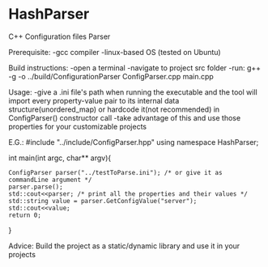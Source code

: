 # HashParser
C++ Configuration files Parser

Prerequisite:
-gcc compiler
-linux-based OS (tested on Ubuntu)


Build instructions:
-open a terminal
-navigate to project src folder
-run: g++ -g -o ../build/ConfigurationParser ConfigParser.cpp main.cpp

Usage:
-give a .ini file's path when running the executable and the tool will import every property-value pair to its internal data structure(unordered_map)
or hardcode it(not recommended) in ConfigParser() constructor call
-take advantage of this and use those properties for your customizable projects

E.G.:
#include "../include/ConfigParser.hpp"
using namespace HashParser;

int main(int argc, char** argv){

    ConfigParser parser("../testToParse.ini"); /* or give it as commandLine argument */
    parser.parse();
    std::cout<<parser; /* print all the properties and their values */
    std::string value = parser.GetConfigValue("server");
    std::cout<<value;
    return 0;
}

Advice: Build the project as a static/dynamic library and use it in your projects